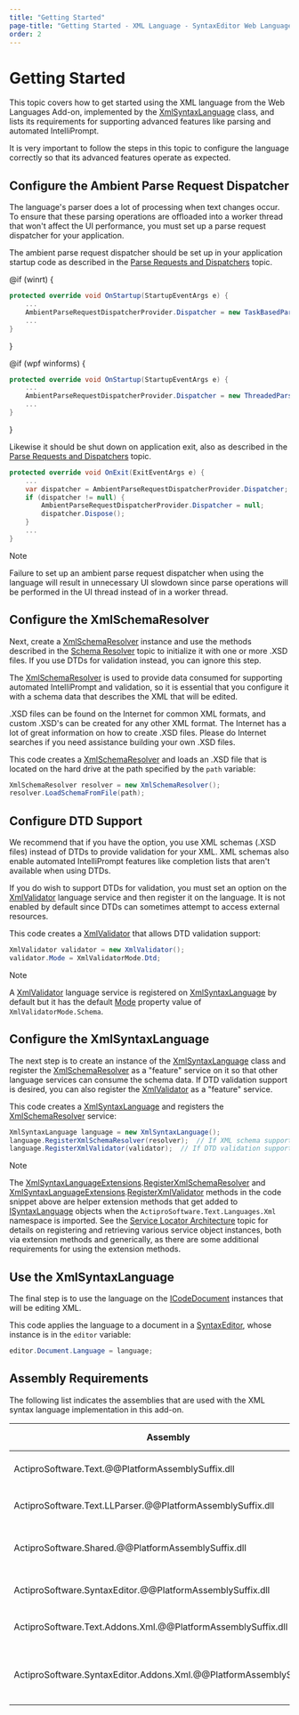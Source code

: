 ```yaml
---
title: "Getting Started"
page-title: "Getting Started - XML Language - SyntaxEditor Web Languages Add-on"
order: 2
---
```

# Getting Started

This topic covers how to get started using the XML language from the Web Languages Add-on, implemented by the [XmlSyntaxLanguage](xref:ActiproSoftware.Text.Languages.Xml.Implementation.XmlSyntaxLanguage) class, and lists its requirements for supporting advanced features like parsing and automated IntelliPrompt.

It is very important to follow the steps in this topic to configure the language correctly so that its advanced features operate as expected.

## Configure the Ambient Parse Request Dispatcher

The language's parser does a lot of processing when text changes occur.  To ensure that these parsing operations are offloaded into a worker thread that won't affect the UI performance, you must set up a parse request dispatcher for your application.

The ambient parse request dispatcher should be set up in your application startup code as described in the [Parse Requests and Dispatchers](../../text-parsing/parsing/parse-requests-and-dispatchers.md) topic.

@if (winrt) {

```csharp
protected override void OnStartup(StartupEventArgs e) {
	...
	AmbientParseRequestDispatcherProvider.Dispatcher = new TaskBasedParseRequestDispatcher();
	...
}
```

}

@if (wpf winforms) {

```csharp
protected override void OnStartup(StartupEventArgs e) {
	...
	AmbientParseRequestDispatcherProvider.Dispatcher = new ThreadedParseRequestDispatcher();
	...
}
```

}

Likewise it should be shut down on application exit, also as described in the [Parse Requests and Dispatchers](../../text-parsing/parsing/parse-requests-and-dispatchers.md) topic.

```csharp
protected override void OnExit(ExitEventArgs e) {
	...
	var dispatcher = AmbientParseRequestDispatcherProvider.Dispatcher;
	if (dispatcher != null) {
		AmbientParseRequestDispatcherProvider.Dispatcher = null;
		dispatcher.Dispose();
	}
	...
}
```

> [!NOTE]
> Failure to set up an ambient parse request dispatcher when using the language will result in unnecessary UI slowdown since parse operations will be performed in the UI thread instead of in a worker thread.

## Configure the XmlSchemaResolver

Next, create a [XmlSchemaResolver](xref:ActiproSoftware.Text.Languages.Xml.Implementation.XmlSchemaResolver) instance and use the methods described in the [Schema Resolver](schema-resolver.md) topic to initialize it with one or more .XSD files.  If you use DTDs for validation instead, you can ignore this step.

The [XmlSchemaResolver](xref:ActiproSoftware.Text.Languages.Xml.Implementation.XmlSchemaResolver) is used to provide data consumed for supporting automated IntelliPrompt and validation, so it is essential that you configure it with a schema data that describes the XML that will be edited.

.XSD files can be found on the Internet for common XML formats, and custom .XSD's can be created for any other XML format.  The Internet has a lot of great information on how to create .XSD files.  Please do Internet searches if you need assistance building your own .XSD files.

This code creates a [XmlSchemaResolver](xref:ActiproSoftware.Text.Languages.Xml.Implementation.XmlSchemaResolver) and loads an .XSD file that is located on the hard drive at the path specified by the `path` variable:

```csharp
XmlSchemaResolver resolver = new XmlSchemaResolver();
resolver.LoadSchemaFromFile(path);
```

## Configure DTD Support

We recommend that if you have the option, you use XML schemas (.XSD files) instead of DTDs to provide validation for your XML.  XML schemas also enable automated IntelliPrompt features like completion lists that aren't available when using DTDs.

If you do wish to support DTDs for validation, you must set an option on the [XmlValidator](xref:ActiproSoftware.Text.Languages.Xml.Implementation.XmlValidator) language service and then register it on the language.  It is not enabled by default since DTDs can sometimes attempt to access external resources.

This code creates a [XmlValidator](xref:ActiproSoftware.Text.Languages.Xml.Implementation.XmlValidator) that allows DTD validation support:

```csharp
XmlValidator validator = new XmlValidator();
validator.Mode = XmlValidatorMode.Dtd;
```

> [!NOTE]
> A [XmlValidator](xref:ActiproSoftware.Text.Languages.Xml.Implementation.XmlValidator) language service is registered on [XmlSyntaxLanguage](xref:ActiproSoftware.Text.Languages.Xml.Implementation.XmlSyntaxLanguage) by default but it has the default [Mode](xref:ActiproSoftware.Text.Languages.Xml.Implementation.XmlValidator.Mode) property value of `XmlValidatorMode.Schema`.

## Configure the XmlSyntaxLanguage

The next step is to create an instance of the [XmlSyntaxLanguage](xref:ActiproSoftware.Text.Languages.Xml.Implementation.XmlSyntaxLanguage) class and register the [XmlSchemaResolver](xref:ActiproSoftware.Text.Languages.Xml.Implementation.XmlSchemaResolver) as a "feature" service on it so that other language services can consume the schema data.  If DTD validation support is desired, you can also register the [XmlValidator](xref:ActiproSoftware.Text.Languages.Xml.Implementation.XmlValidator) as a "feature" service.

This code creates a [XmlSyntaxLanguage](xref:ActiproSoftware.Text.Languages.Xml.Implementation.XmlSyntaxLanguage) and registers the [XmlSchemaResolver](xref:ActiproSoftware.Text.Languages.Xml.Implementation.XmlSchemaResolver) service:

```csharp
XmlSyntaxLanguage language = new XmlSyntaxLanguage();
language.RegisterXmlSchemaResolver(resolver);  // If XML schema support is desired
language.RegisterXmlValidator(validator);  // If DTD validation support is desired
```

> [!NOTE]
> The [XmlSyntaxLanguageExtensions](xref:ActiproSoftware.Text.Languages.Xml.XmlSyntaxLanguageExtensions).[RegisterXmlSchemaResolver](xref:ActiproSoftware.Text.Languages.Xml.XmlSyntaxLanguageExtensions.RegisterXmlSchemaResolver*) and [XmlSyntaxLanguageExtensions](xref:ActiproSoftware.Text.Languages.Xml.XmlSyntaxLanguageExtensions).[RegisterXmlValidator](xref:ActiproSoftware.Text.Languages.Xml.XmlSyntaxLanguageExtensions.RegisterXmlValidator*) methods in the code snippet above are helper extension methods that get added to [ISyntaxLanguage](xref:ActiproSoftware.Text.ISyntaxLanguage) objects when the `ActiproSoftware.Text.Languages.Xml` namespace is imported.  See the [Service Locator Architecture](../../language-creation/service-locator-architecture.md) topic for details on registering and retrieving various service object instances, both via extension methods and generically, as there are some additional requirements for using the extension methods.

## Use the XmlSyntaxLanguage

The final step is to use the language on the [ICodeDocument](xref:ActiproSoftware.Text.ICodeDocument) instances that will be editing XML.

This code applies the language to a document in a [SyntaxEditor](xref:@ActiproUIRoot.Controls.SyntaxEditor.SyntaxEditor), whose instance is in the `editor` variable:

```csharp
editor.Document.Language = language;
```

## Assembly Requirements

The following list indicates the assemblies that are used with the XML syntax language implementation in this add-on.

| Assembly | Required | Author | Licensed With | Description |
|-----|-----|-----|-----|-----|
| ActiproSoftware.Text.@@PlatformAssemblySuffix.dll | Yes | Actipro | SyntaxEditor | Core text/parsing framework for @@PlatformName |
| ActiproSoftware.Text.LLParser.@@PlatformAssemblySuffix.dll | Yes | Actipro | SyntaxEditor | LL parser framework implementation |
| ActiproSoftware.Shared.@@PlatformAssemblySuffix.dll | Yes | Actipro | SyntaxEditor | Core framework for all Actipro @@PlatformName controls |
| ActiproSoftware.SyntaxEditor.@@PlatformAssemblySuffix.dll | Yes | Actipro | SyntaxEditor | SyntaxEditor for @@PlatformName control |
| ActiproSoftware.Text.Addons.Xml.@@PlatformAssemblySuffix.dll | Yes | Actipro | Web Languages Add-on | Core text/parsing for the XML language |
| ActiproSoftware.SyntaxEditor.Addons.Xml.@@PlatformAssemblySuffix.dll | Yes | Actipro | Web Languages Add-on | SyntaxEditor for @@PlatformName advanced XML syntax language implementation |
